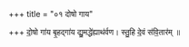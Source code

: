 +++
title = "०१ दोषो गाय"

+++
दो॒षो गा॑य बृ॒हद्गा॑य द्यु॒मद्धे॑ह्याथ॑र्वण। स्तु॒हि दे॒वं स॑वि॒तार॑म् ॥